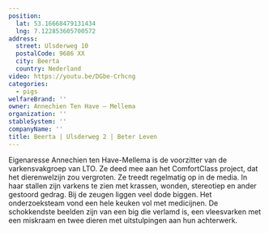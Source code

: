 ```yaml
---
position:
  lat: 53.16668479131434
  lng: 7.122853605700572
address:
  street: Ulsderweg 10
  postalCode: 9686 XX
  city: Beerta
  country: Nederland
video: https://youtu.be/DGbe-Crhcng
categories:
  - pigs
welfareBrand: ''
owner: Annechien Ten Have – Mellema
organization: ''
stableSystem: ''
companyName: ''
title: Beerta | Ulsderweg 2 | Beter Leven
---
```


Eigenaresse Annechien ten Have-Mellema is de voorzitter van de varkensvakgroep van LTO. Ze deed mee aan het ComfortClass project, dat het dierenwelzijn zou vergroten. Ze treedt regelmatig op in de media. In haar stallen zijn varkens te zien met krassen, wonden, stereotiep en ander gestoord gedrag. Bij de zeugen liggen veel dode biggen. Het onderzoeksteam vond een hele keuken vol met medicijnen. De schokkendste beelden zijn van een big die verlamd is, een vleesvarken met een miskraam en twee dieren met uitstulpingen aan hun achterwerk.
